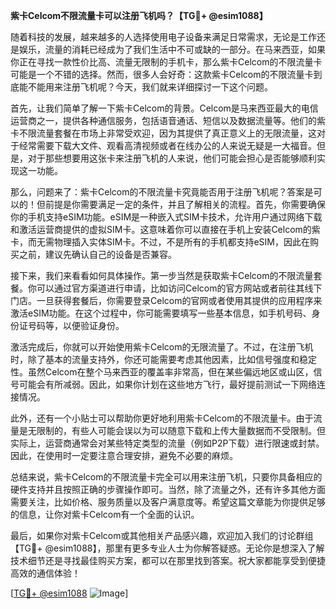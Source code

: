 **紫卡Celcom不限流量卡可以注册飞机吗？【TG💪+ @esim1088】**

随着科技的发展，越来越多的人选择使用电子设备来满足日常需求，无论是工作还是娱乐，流量的消耗已经成为了我们生活中不可或缺的一部分。在马来西亚，如果你正在寻找一款性价比高、流量无限制的手机卡，那么紫卡Celcom的不限流量卡可能是一个不错的选择。然而，很多人会好奇：这款紫卡Celcom的不限流量卡到底能不能用来注册飞机呢？今天，我们就来详细探讨一下这个问题。

首先，让我们简单了解一下紫卡Celcom的背景。Celcom是马来西亚最大的电信运营商之一，提供各种通信服务，包括语音通话、短信以及数据流量等。他们的紫卡不限流量套餐在市场上非常受欢迎，因为其提供了真正意义上的无限流量，这对于经常需要下载大文件、观看高清视频或者在线办公的人来说无疑是一大福音。但是，对于那些想要用这张卡来注册飞机的人来说，他们可能会担心是否能够顺利实现这一功能。

那么，问题来了：紫卡Celcom的不限流量卡究竟能否用于注册飞机呢？答案是可以的！但前提是你需要满足一定的条件，并且了解相关的流程。首先，你需要确保你的手机支持eSIM功能。eSIM是一种嵌入式SIM卡技术，允许用户通过网络下载和激活运营商提供的虚拟SIM卡。这意味着你可以直接在手机上安装Celcom的紫卡，而无需物理插入实体SIM卡。不过，不是所有的手机都支持eSIM，因此在购买之前，建议先确认自己的设备是否兼容。

接下来，我们来看看如何具体操作。第一步当然是获取紫卡Celcom的不限流量套餐。你可以通过官方渠道进行申请，比如访问Celcom的官方网站或者前往其线下门店。一旦获得套餐后，你需要登录Celcom的官网或者使用其提供的应用程序来激活eSIM功能。在这个过程中，你可能需要填写一些基本信息，如手机号码、身份证号码等，以便验证身份。

激活完成后，你就可以开始使用紫卡Celcom的无限流量了。不过，在注册飞机时，除了基本的流量支持外，你还可能需要考虑其他因素，比如信号强度和稳定性。虽然Celcom在整个马来西亚的覆盖率非常高，但在某些偏远地区或山区，信号可能会有所减弱。因此，如果你计划在这些地方飞行，最好提前测试一下网络连接情况。

此外，还有一个小贴士可以帮助你更好地利用紫卡Celcom的不限流量卡。由于流量是无限制的，有些人可能会误以为可以随意下载和上传大量数据而不受限制。但实际上，运营商通常会对某些特定类型的流量（例如P2P下载）进行限速或封禁。因此，在使用时一定要注意合理安排，避免不必要的麻烦。

总结来说，紫卡Celcom的不限流量卡完全可以用来注册飞机，只要你具备相应的硬件支持并且按照正确的步骤操作即可。当然，除了流量之外，还有许多其他方面需要关注，比如价格、服务质量以及客户满意度等。希望这篇文章能为你提供足够的信息，让你对紫卡Celcom有一个全面的认识。

最后，如果你对紫卡Celcom或其他相关产品感兴趣，欢迎加入我们的讨论群组【TG💪+ @esim1088】，那里有更多专业人士为你解答疑惑。无论你是想深入了解技术细节还是寻找最佳购买方案，都可以在那里找到答案。祝大家都能享受到便捷高效的通信体验！

[[TG💪+ @esim1088](https://t.me/s/esim1088) ![Image](https://i.postimg.cc/4NQfJmqS/Snipaste-2025-05-13-00-14-12.png)]